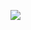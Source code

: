 [![](https://jitpack.io/v/zj565061763/compose-carousel.svg)](https://jitpack.io/#zj565061763/compose-carousel)